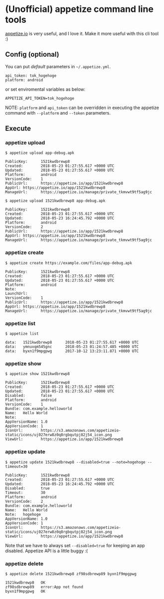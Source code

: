 # (Unofficial) appetize command line tools

[appetize.io](https://appetize.io/) is very useful, and I love it.
Make it more useful with this cli tool :)

## Config (optional)

You can put *default* parameters in `~/.appetize.yml`.

```
api_token: tok_hogehoge
platform: android
```

or set enviromental variables as below:

```
APPETIZE_API_TOKEN=tok_hogehoge
```

NOTE: `platform` and `api_token` can be overridden in executing the appetize command with `--platform` and `--token` parameters.

## Execute

### appetize upload

```
$ appetize upload app-debug.apk

PublicKey:      1521kwdbrewp8
Created:        2018-05-23 01:27:55.617 +0000 UTC
Updated:        2018-05-23 01:27:55.617 +0000 UTC
Platform:       android
VersionCode:    1
PublicUrl:      https://appetize.io/app/1521kwdbrewp8
AppUrl: https://appetize.io/app/1521kwdbrewp8
ManageUrl:      https://appetize.io/manage/private_tkmvwt9tf5ag9jc

$ appetize upload 1521kwdbrewp8 app-debug.apk

PublicKey:      1521kwdbrewp8
Created:        2018-05-23 01:27:55.617 +0000 UTC
Updated:        2018-05-23 16:24:45.792 +0000 UTC
Platform:       android
VersionCode:    2
PublicUrl:      https://appetize.io/app/1521kwdbrewp8
AppUrl: https://appetize.io/app/1521kwdbrewp8
ManageUrl:      https://appetize.io/manage/private_tkmvwt9tf5ag9jc
```

### appetize create

```
$ appetize create https://example.com/files/app-debug.apk

PublicKey:      1521kwdbrewp8
Created:        2018-05-23 01:27:55.617 +0000 UTC
Updated:        2018-05-23 01:27:55.617 +0000 UTC
Platform:       android
Note:
LaunchUrl:
VersionCode:    1
PublicUrl:      https://appetize.io/app/1521kwdbrewp8
AppUrl: https://appetize.io/app/1521kwdbrewp8
ManageUrl:      https://appetize.io/manage/private_tkmvwt9tf5ag9jc
```

### appetize list

```
$ appetize list

data:   1521kwdbrewp8      2018-05-23 01:27:55.617 +0000 UTC
data:   ymnuvqm545gnc      2018-05-23 01:24:57.485 +0000 UTC
data:   byxn1f9mpgpwg      2017-10-12 13:23:11.871 +0000 UTC
```

### appetize show

```
$ appetize show 1521kwdbrewp8

PublicKey:      1521kwdbrewp8
Created:        2018-05-23 01:27:55.617 +0000 UTC
Updated:        2018-05-23 01:27:55.617 +0000 UTC
Disabled:       false
Platform:       android
VersionCode:    1
Bundle: com.example.helloworld
Name:   Hello World
Note:
AppVersionName: 1.0
AppVersionCode: 1
IconUrl:        https://s3.amazonaws.com/appetizeio-static/icons/uj027erw8z0q8rgbqutpj82j54_icon.png
ViewUrl:        https://appetize.io/app/1521kwdbrewp8
```

### appetize update

```
$ appetize update 1521kwdbrewp8 --disabled=true --note=hogehoge --timeout=30

PublicKey:      1521kwdbrewp8
Created:        2018-05-23 01:27:55.617 +0000 UTC
Updated:        2018-05-23 16:24:45.792 +0000 UTC
Disabled:       true
Timeout:        30
Platform:       android
VersionCode:    2
Bundle: com.example.helloworld
Name:   Hello World
Note:   hogehoge
AppVersionName: 1.0
AppVersionCode: 1
IconUrl:        https://s3.amazonaws.com/appetizeio-static/icons/uj027erw8z0q8rgbqutpj82j54_icon.png
ViewUrl:        https://appetize.io/app/1521kwdbrewp8
```

Note that we have to always set `--disabled=true` for keeping an app disabled. 
Appetize API is a little buggy :(

### appetize delete

```
$ appetize delete 1521kwdbrewp8 zf98sdbrewp89 byxn1f9mpgpwg

1521kwdbrewp8   OK
zf98sdbrewp89   error:App not found
byxn1f9mpgpwg   OK
```
